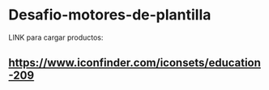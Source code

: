 # Desafio-motores-de-plantilla

LINK para cargar productos:
## https://www.iconfinder.com/iconsets/education-209
